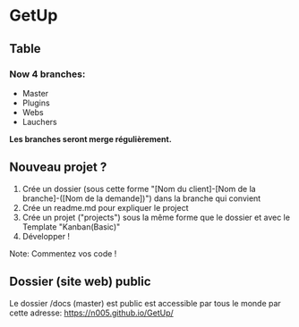 # GetUp
Table  
-

### Now 4 branches:

- Master
- Plugins
- Webs
- Lauchers

**Les branches seront merge régulièrement.**

Nouveau projet ?
-

1. Crée un dossier (sous cette forme "[Nom du client]-[Nom de la branche]-([Nom de la demande])") dans la branche qui convient
2. Crée un readme.md pour expliquer le project 
3. Crée un projet ("projects") sous la même forme que le dossier et avec le Template "Kanban(Basic)"
4. Développer !

Note: Commentez vos code !

Dossier (site web) public
-

Le dossier /docs (master) est public est accessible par tous le monde par cette adresse: https://n005.github.io/GetUp/

